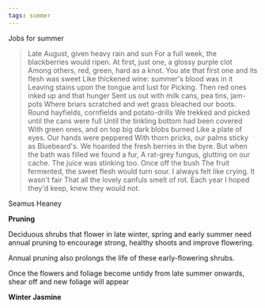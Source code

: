```yaml
---
tags: summer
---
```

Jobs for summer

> Late August, given heavy rain and sun
> For a full week, the blackberries would ripen.
> At first, just one, a glossy purple clot
> Among others, red, green, hard as a knot.
> You ate that first one and its flesh was sweet
> Like thickened wine: summer's blood was in it
> Leaving stains upon the tongue and lust for
> Picking. Then red ones inked up and that hunger
> Sent us out with milk cans, pea tins, jam-pots
> Where briars scratched and wet grass bleached our boots.
> Round hayfields, cornfields and potato-drills
> We trekked and picked until the cans were full
> Until the tinkling bottom had been covered
> With green ones, and on top big dark blobs burned
> Like a plate of eyes. Our hands were peppered
> With thorn pricks, our palms sticky as Bluebeard's.
> We hoarded the fresh berries in the byre.
> But when the bath was filled we found a fur,
> A rat-grey fungus, glutting on our cache.
> The juice was stinking too. Once off the bush
> The fruit fermented, the sweet flesh would turn sour.
> I always felt like crying. It wasn't fair
> That all the lovely canfuls smelt of rot.
> Each year I hoped they'd keep, knew they would not.

Seamus Heaney

<strong>Pruning</strong>

Deciduous shrubs that flower in late winter, spring and early summer need annual pruning to encourage strong, healthy shoots and improve flowering.

Annual pruning also prolongs the life of these early-flowering shrubs.

Once the flowers and foliage become untidy from late summer onwards, shear off and new foliage will appear

<Strong>Winter Jasmine<Strong>
